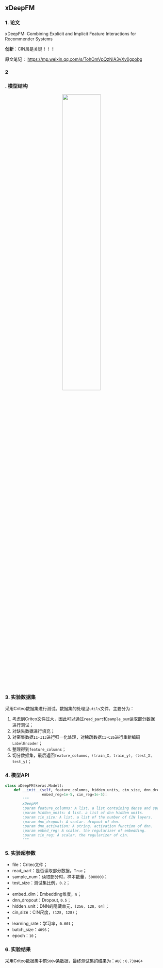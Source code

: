 ## xDeepFM

### 1. 论文
xDeepFM: Combining Explicit and Implicit Feature Interactions for Recommender Systems

**创新**：CIN层是关键！！！  

原文笔记： https://mp.weixin.qq.com/s/TohOmVpQzNlA3vXv0gpobg

### 2

### . 模型结构

<div align=center><img src="https://cdn.jsdelivr.net/gh/BlackSpaceGZY/cdn/img/tf_12.png" width="50%;" style="float:center"/></div>



### 3. 实验数据集

采用Criteo数据集进行测试。数据集的处理见`utils`文件，主要分为：
1. 考虑到Criteo文件过大，因此可以通过`read_part`和`sample_sum`读取部分数据进行测试；
3. 对缺失数据进行填充；
4. 对密集数据`I1-I13`进行归一化处理，对稀疏数据`C1-C26`进行重新编码`LabelEncoder`；
5. 整理得到`feature_columns`；
6. 切分数据集，最后返回`feature_columns, (train_X, train_y), (test_X, test_y)`；



### 4. 模型API

```python
class xDeepFM(keras.Model):
    def __init__(self, feature_columns, hidden_units, cin_size, dnn_dropout=0, dnn_activation='relu',
                 embed_reg=1e-5, cin_reg=1e-5):
        """
        xDeepFM
        :param feature_columns: A list. a list containing dense and sparse column feature information.
        :param hidden_units: A list. a list of dnn hidden units.
        :param cin_size: A list. a list of the number of CIN layers.
        :param dnn_dropout: A scalar. dropout of dnn.
        :param dnn_activation: A string. activation function of dnn.
        :param embed_reg: A scalar. the regularizer of embedding.
        :param cin_reg: A scalar. the regularizer of cin.
        """
```



### 5. 实验超参数

- file：Criteo文件；
- read_part：是否读取部分数据，`True`；
- sample_num：读取部分时，样本数量，`5000000`；
- test_size：测试集比例，`0.2`；
- 
- embed_dim：Embedding维度，`8`；
- dnn_dropout：Dropout, `0.5`；
- hidden_unit：DNN的隐藏单元，`[256, 128, 64]`；
- cin_size：CIN尺度，`(128, 128)`；
- 
- learning_rate：学习率，`0.001`；
- batch_size：`4096`；
- epoch：`10`；



### 6. 实验结果

采用Criteo数据集中前`500w`条数据，最终测试集的结果为：`AUC：0.738484`